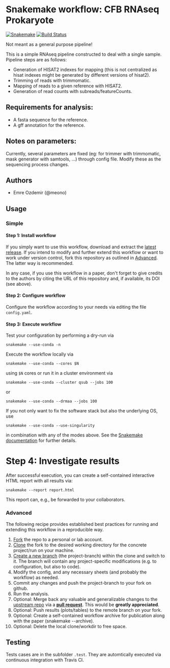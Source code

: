 # Snakemake workflow: CFB RNAseq Prokaryote

[![Snakemake](https://img.shields.io/badge/snakemake-≥5.5.4-brightgreen.svg)](https://snakemake.bitbucket.io)
[![Build Status](https://travis-ci.org/snakemake-workflows/cfb_rnaseq_prokaryote.svg?branch=master)](https://travis-ci.org/snakemake-workflows/cfb_rnaseq_prokaryote)

Not meant as a general purpose pipeline! 

This is a simple RNAseq pipeline constructed to deal with a single sample. Pipeline steps are as follows:
- Generation of HISAT2 indexes for mapping (this is not centralized as hisat indexes might be generated by different versions of hisat2).  
- Trimming of reads with trimmomatic.
- Mapping of reads to a given reference with HISAT2.
- Generation of read counts with subreads/featureCounts.


## Requirements for analysis:

- A fasta sequence for the reference.
- A gff annotation for the reference.
 
## Notes on parameters:

Currently, several parameters are fixed (eg: for trimmer with trimmomatic, mask generator with samtools, ...) through config file. Modify these as the sequencing process changes.
   
## Authors

* Emre Ozdemir (@meono)

## Usage

### Simple

#### Step 1: Install workflow

If you simply want to use this workflow, download and extract the [latest release](https://github.com/snakemake-workflows/cfb_rnaseq_prokaryote/releases).
If you intend to modify and further extend this workflow or want to work under version control, fork this repository as outlined in [Advanced](#advanced). The latter way is recommended.

In any case, if you use this workflow in a paper, don't forget to give credits to the authors by citing the URL of this repository and, if available, its DOI (see above).

#### Step 2: Configure workflow

Configure the workflow according to your needs via editing the file `config.yaml`.

#### Step 3: Execute workflow

Test your configuration by performing a dry-run via

    snakemake --use-conda -n

Execute the workflow locally via

    snakemake --use-conda --cores $N

using `$N` cores or run it in a cluster environment via

    snakemake --use-conda --cluster qsub --jobs 100

or

    snakemake --use-conda --drmaa --jobs 100

If you not only want to fix the software stack but also the underlying OS, use

    snakemake --use-conda --use-singularity

in combination with any of the modes above.
See the [Snakemake documentation](https://snakemake.readthedocs.io/en/stable/executable.html) for further details.

# Step 4: Investigate results

After successful execution, you can create a self-contained interactive HTML report with all results via:

    snakemake --report report.html

This report can, e.g., be forwarded to your collaborators.

### Advanced

The following recipe provides established best practices for running and extending this workflow in a reproducible way.

1. [Fork](https://help.github.com/en/articles/fork-a-repo) the repo to a personal or lab account.
2. [Clone](https://help.github.com/en/articles/cloning-a-repository) the fork to the desired working directory for the concrete project/run on your machine.
3. [Create a new branch](https://git-scm.com/docs/gittutorial#_managing_branches) (the project-branch) within the clone and switch to it. The branch will contain any project-specific modifications (e.g. to configuration, but also to code).
4. Modify the config, and any necessary sheets (and probably the workflow) as needed.
5. Commit any changes and push the project-branch to your fork on github.
6. Run the analysis.
7. Optional: Merge back any valuable and generalizable changes to the [upstream repo](https://github.com/snakemake-workflows/cfb_rnaseq_prokaryote) via a [**pull request**](https://help.github.com/en/articles/creating-a-pull-request). This would be **greatly appreciated**.
8. Optional: Push results (plots/tables) to the remote branch on your fork.
9. Optional: Create a self-contained workflow archive for publication along with the paper (snakemake --archive).
10. Optional: Delete the local clone/workdir to free space.


## Testing

Tests cases are in the subfolder `.test`. They are automtically executed via continuous integration with Travis CI.
